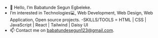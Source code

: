 - 👋 Hello, I’m Babatunde Segun Egbeleke.
- I’m interested in Technologies💻, Web Development, Web Design, Web Application, Open source projects.
-SKILLS/TOOLS  = HTML | CSS | JavaScript | React | Tailwind | Daisy UI
- 📫 Contact me on babatundesegun123@gmail.com.

<!---
Vinxify/Vinxify is a ✨ special ✨ repository because its `README.md` (this file) appears on your GitHub profile.
You can click the Preview link to take a look at your changes.
--->
